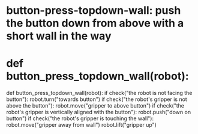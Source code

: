 # button-press-topdown-wall: push the button down from above with a short wall in the way
# def button_press_topdown_wall(robot):
def button_press_topdown_wall(robot):
    if check("the robot is not facing the button"):
        robot.turn("towards button")
    if check("the robot's gripper is not above the button"):
        robot.move("gripper to above button")
    if check("the robot's gripper is vertically aligned with the button"):
        robot.push("down on button")
    if check("the robot's gripper is touching the wall"):
        robot.move("gripper away from wall")
        robot.lift("gripper up")